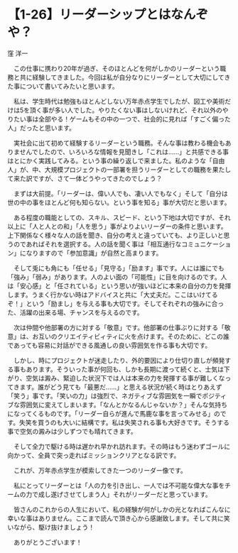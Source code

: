 # 【1-26】リーダーシップとはなんぞや？

<div class="author">窪 洋一</div>

　この仕事に携わり20年が過ぎ、そのほとんどを何がしかのリーダーという職務と共に経験してきました。今回は私が自分なりにリーダーとして大切にしてきた事について書いてみたいと思います。

　私は、学生時代は勉強もほとんどしない万年赤点学生でしたが、図工や美術だけは5を頂く事が多い人でした。やりたくない事はしないけれど、それ以外のやりたい事は全部やる！ゲームもその中の一つで、社会的に見れば「すごく偏った人」だったと思います。

　実社会に出て初めて経験するリーダーという職務。そんな事は教わる機会もありませんでしたので、いろいろな情報を見聞きし「これは……」と共感できる事はとにかく実践してみる。という事の繰り返しで来ました。私のような「自由人」が、中、大規模プロジェクトの一部署を担うリーダーとしての職務を果たして来た訳ですが、さて一体どうやってきたのでしょう？

　まずは大前提。「リーダーは、偉い人でも、凄い人でもなく」そして「自分は世の中の事をほとんど何も知らない。という事を知る」事が大切だと思います。

　ある程度の職能としての、スキル、スピード、という下地は大切ですが、それ以上に「人と人との和」「人を思う」事がよりよいリーダーの条件と思います。上下関係なく様々な人の話を聞き、自分の考えと違っていても、より正しいと思うのであればそれを選択する。人の話を聞く事は「相互通行なコミュニケーション」になりますので「参加意識」が自然と高まります。

　そして兎にも角にも「任せる」「見守る」「励ます」事です。人には誰にでも「強み」「弱み」があります。人のよい面の「可能性」に目を向けるのです。人は「安心感」と「任されている」という思いが強いほどに本来の自分の力を発揮します。うまく行かない時はアドバイスと共に「大丈夫だ。ここはいけてるぞ！」という「励まし」を与える事も大切です。そしてそれぞれの強みに合った、活躍の出来る場、チャンスを与えるのです。

　次は仲間や他部署の方に対する「敬意」です。他部署の仕事ぶりに対する「敬意」は、お互いのクリエイティビィティに火を点けます。そのために、どこの誰であっても容易に対話ができる風通しの良い雰囲気を作る事も大切です。

　しかし、時にプロジェクトが迷走したり、外的要因により仕切り直しが頻発する事もあります。そういった事が何回も、しかも長期に渡って続くと、士気は下がり、空気は澱み、緊迫した状況下では人は本来の力を発揮する事が難しくなってきます。誰がどう見ても「最悪だ……」と思える状況が続く時はとりあえず「笑う」事です。「笑いの力」は強烈で、ネガティブな雰囲気を一瞬でポジティブな雰囲気に変えてしまいます。「なんとかなるんじゃないか？」そんな気持ちになってくるものです。「リーダー自らが進んで馬鹿な事を言ってみせる」のです。失笑を買うのも大いに結構です。私は失笑される事も大好きです。そうする事で空気の澱みは少しずつでも晴れてきます。

　そして全力で駆ける時は遅かれ早かれ訪れます。その時はもう迷わずゴールに向かって、全員で突っ走ればミッションクリアとなる訳です。

　これが、万年赤点学生が模索してきた一つのリーダー像です。

　私にとってリーダーとは「人の力を引き出し、一人では不可能な偉大な事をチームの力で成し遂げさせてしまう人」それがリーダーだと思っています。

　皆さんのこれからの人生において、私の経験が何がしかの光となればこんなに幸いな事はありません。ここまで読んで頂き心から感謝致します。そして共に笑いながら、駆け抜けましょう！

　ありがとうございます！
